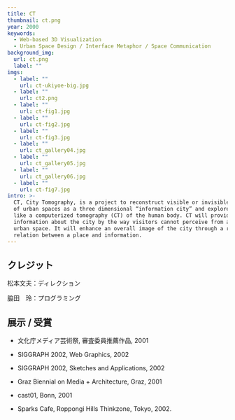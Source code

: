 ```yaml
---
title: CT
thumbnail: ct.png
year: 2000
keywords:
  - Web-based 3D Visualization
  - Urban Space Design / Interface Metaphor / Space Communication
background_img:
  url: ct.png
  label: ""
imgs:
  - label: ""
    url: ct-ukiyoe-big.jpg
  - label: ""
    url: ct2.png
  - label: ""
    url: ct-fig1.jpg
  - label: ""
    url: ct-fig2.jpg
  - label: ""
    url: ct-fig3.jpg
  - label: ""
    url: ct_gallery04.jpg
  - label: ""
    url: ct_gallery05.jpg
  - label: ""
    url: ct_gallery06.jpg
  - label: ""
    url: ct-fig7.jpg
intro: >-
  CT, City Tomography, is a project to reconstruct visible or invisible aspects
  of urban spaces as a three dimensional “information city” and explore it just
  like a computerized tomography (CT) of the human body. CT will provide
  information about the city by the way visitors cannot perceive from a physical
  urban space. It will enhance an overall image of the city through a reciprocal
  relation between a place and information.
---
```


## クレジット

松本文夫：ディレクション

脇田　玲：プログラミング

## 展示 / 受賞

- 文化庁メディア芸術祭, 審査委員推薦作品, 2001

- SIGGRAPH 2002, Web Graphics, 2002

- SIGGRAPH 2002, Sketches and Applications, 2002

- Graz Biennial on Media + Architecture, Graz, 2001

- cast01, Bonn, 2001

- Sparks Cafe, Roppongi Hills Thinkzone, Tokyo, 2002.
